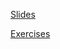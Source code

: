 [Slides](https://gist.github.com/w3cj/07d22368a1138974570f)

[Exercises](https://github.com/gSchool/computer-science-exercises/blob/master/src/main/java/BasicSorting.java)